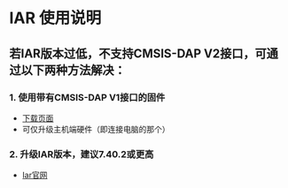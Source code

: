 # IAR 使用说明
## 若IAR版本过低，不支持CMSIS-DAP V2接口，可通过以下两种方法解决：
### 1. 使用带有CMSIS-DAP V1接口的固件
  * [下载页面](../update/vllink_basic.md)
  * 可仅升级主机端硬件（即连接电脑的那个）
### 2. 升级IAR版本，建议7.40.2或更高
  * [Iar官网](https://www.iar.com/)
